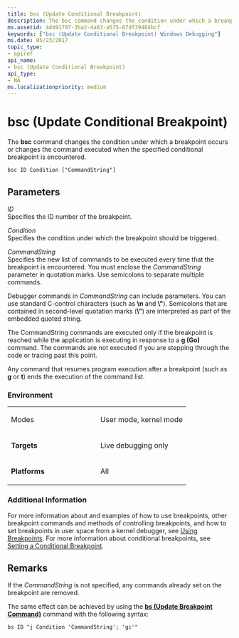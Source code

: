 ```yaml
---
title: bsc (Update Conditional Breakpoint)
description: The bsc command changes the condition under which a breakpoint occurs or changes the command executed when the specified conditional breakpoint is encountered.
ms.assetid: 4d491797-3ba2-4a63-a575-67df39484bcf
keywords: ["bsc (Update Conditional Breakpoint) Windows Debugging"]
ms.date: 05/23/2017
topic_type:
- apiref
api_name:
- bsc (Update Conditional Breakpoint)
api_type:
- NA
ms.localizationpriority: medium
---
```


# bsc (Update Conditional Breakpoint)


The **bsc** command changes the condition under which a breakpoint occurs or changes the command executed when the specified conditional breakpoint is encountered.

```dbgcmd
bsc ID Condition ["CommandString"] 
```

## <span id="Parameters"></span><span id="parameters"></span><span id="PARAMETERS"></span>Parameters


<span id="_______ID______"></span><span id="_______id______"></span> *ID*   
Specifies the ID number of the breakpoint.

<span id="_______Condition______"></span><span id="_______condition______"></span><span id="_______CONDITION______"></span> *Condition*   
Specifies the condition under which the breakpoint should be triggered.

<span id="_______CommandString______"></span><span id="_______commandstring______"></span><span id="_______COMMANDSTRING______"></span> *CommandString*   
Specifies the new list of commands to be executed every time that the breakpoint is encountered. You must enclose the *CommandString* parameter in quotation marks. Use semicolons to separate multiple commands.

Debugger commands in *CommandString* can include parameters. You can use standard C-control characters (such as **\\n** and **\\"**). Semicolons that are contained in second-level quotation marks (**\\"**) are interpreted as part of the embedded quoted string.

The CommandString commands are executed only if the breakpoint is reached while the application is executing in response to a **g (Go)** command. The commands are not executed if you are stepping through the code or tracing past this point.

Any command that resumes program execution after a breakpoint (such as **g** or **t**) ends the execution of the command list.

### <span id="Environment"></span><span id="environment"></span><span id="ENVIRONMENT"></span>Environment

<table>
<colgroup>
<col width="50%" />
<col width="50%" />
</colgroup>
<tbody>
<tr class="odd">
<td align="left"><p>M<strong></strong>odes</p></td>
<td align="left"><p>User mode, kernel mode</p></td>
</tr>
<tr class="even">
<td align="left"><p><strong>Targets</strong></p></td>
<td align="left"><p>Live debugging only</p></td>
</tr>
<tr class="odd">
<td align="left"><p><strong>Platforms</strong></p></td>
<td align="left"><p>All</p></td>
</tr>
</tbody>
</table>

 

### <span id="Additional_Information"></span><span id="additional_information"></span><span id="ADDITIONAL_INFORMATION"></span>Additional Information

For more information about and examples of how to use breakpoints, other breakpoint commands and methods of controlling breakpoints, and how to set breakpoints in user space from a kernel debugger, see [Using Breakpoints](using-breakpoints.md). For more information about conditional breakpoints, see [Setting a Conditional Breakpoint](setting-a-conditional-breakpoint.md).

Remarks
-------

If the *CommandString* is not specified, any commands already set on the breakpoint are removed.

The same effect can be achieved by using the [**bs (Update Breakpoint Command)**](bs--update-breakpoint-command-.md) command with the following syntax:

```dbgcmd
bs ID "j Condition 'CommandString'; 'gc'"
```

 

 





